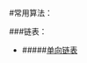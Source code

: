  #常用算法：
 
 ###链表：
 
   - #####[单向链表](https://github.com/GiftedDrogon/dragon-algorithm/blob/b29bc20336450c09d1131d23ab4d942eb41f42e8/dragon-link/src/main/java/com.dragon.talon.algorithm.link/singleLinkList/DragonSingleLinkList.java)
    